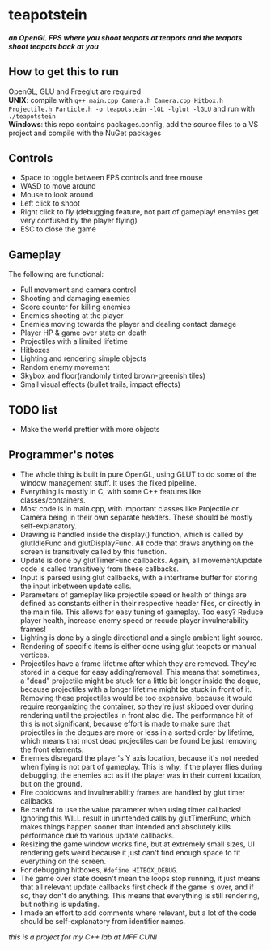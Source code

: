 # teapotstein
##### an OpenGL FPS where you shoot teapots at teapots and the teapots shoot teapots back at you


## How to get this to run

OpenGL, GLU and Freeglut are required  
**UNIX**: compile with `g++ main.cpp Camera.h Camera.cpp Hitbox.h Projectile.h Particle.h -o teapotstein -lGL -lglut -lGLU` and run with `./teapotstein`  
**Windows**: this repo contains packages.config, add the source files to a VS project and compile with the NuGet packages

## Controls

* Space to toggle between FPS controls and free mouse
* WASD to move around
* Mouse to look around
* Left click to shoot
* Right click to fly (debugging feature, not part of gameplay! enemies get very confused by the player flying)
* ESC to close the game

## Gameplay

The following are functional:

* Full movement and camera control
* Shooting and damaging enemies
* Score counter for killing enemies
* Enemies shooting at the player
* Enemies moving towards the player and dealing contact damage
* Player HP & game over state on death
* Projectiles with a limited lifetime
* Hitboxes
* Lighting and rendering simple objects
* Random enemy movement
* Skybox and floor(randomly tinted brown-greenish tiles)
* Small visual effects (bullet trails, impact effects)

## TODO list

* Make the world prettier with more objects

## Programmer's notes

* The whole thing is built in pure OpenGL, using GLUT to do some of the window management stuff. It uses the fixed pipeline.  
* Everything is mostly in C, with some C++ features like classes/containers.  
* Most code is in main.cpp, with important classes like Projectile or Camera being in their own separate headers. These should be mostly self-explanatory.  
* Drawing is handled inside the display() function, which is called by glutIdleFunc and glutDisplayFunc. All code that draws anything on the screen is transitively called by this function.  
* Update is done by glutTimerFunc callbacks. Again, all movement/update code is called transitively from these callbacks.  
* Input is parsed using glut callbacks, with a interframe buffer for storing the input inbetween update calls.  
* Parameters of gameplay like projectile speed or health of things are defined as constants either in their respective header files, or directly in the main file. This allows for easy tuning of gameplay. Too easy? Reduce player health, increase enemy speed or recude player invulnerability frames!  
* Lighting is done by a single directional and a single ambient light source.  
* Rendering of specific items is either done using glut teapots or manual vertices.  
* Projectiles have a frame lifetime after which they are removed. They're stored in a deque for easy adding/removal. This means that sometimes, a "dead" projectile might be stuck for a little bit longer inside the deque, because projectiles with a longer lifetime might be stuck in front of it. Removing these projectiles would be too expensive, because it would require reorganizing the container, so they're just skipped over during rendering until the projectiles in front also die. The performance hit of this is not significant, because effort is made to make sure that projectiles in the deques are more or less in a sorted order by lifetime, which means that most dead projectiles can be found be just removing the front elements.  
* Enemies disregard the player's Y axis location, because it's not needed when flying is not part of gameplay. This is why, if the player flies during debugging, the enemies act as if the player was in their current location, but on the ground.  
* Fire cooldowns and invulnerability frames are handled by glut timer callbacks.  
* Be careful to use the value parameter when using timer callbacks! Ignoring this WILL result in unintended calls by glutTimerFunc, which makes things happen sooner than intended and absolutely kills performance due to various update callbacks. 
* Resizing the game window works fine, but at extremely small sizes, UI rendering gets weird because it just can't find enough space to fit everything on the screen.  
* For debugging hitboxes, `#define HITBOX_DEBUG`.  
* The game over state doesn't mean the loops stop running, it just means that all relevant update callbacks first check if the game is over, and if so, they don't do anything. This means that everything is still rendering, but nothing is updating.  
* I made an effort to add comments where relevant, but a lot of the code should be self-explanatory from identifier names.  

*this is a project for my C++ lab at MFF CUNI*
